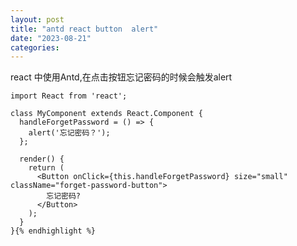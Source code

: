 ```yaml
---
layout: post
title: "antd react button  alert"
date: "2023-08-21"
categories: 
---
```

<p>react 中使用Antd,在点击按钮忘记密码的时候会触发alert</p>

<pre>
<code>import React from &#39;react&#39;;

class MyComponent extends React.Component {
  handleForgetPassword = () =&gt; {
    alert(&#39;忘记密码？&#39;);
  };

  render() {
    return (
      &lt;Button onClick={this.handleForgetPassword} size=&quot;small&quot; className=&quot;forget-password-button&quot;&gt;
        忘记密码?
      &lt;/Button&gt;
    );
  }
}{% endhighlight %}

<p>&nbsp;</p>

<p>&nbsp;</p>

<p>&nbsp;</p>

<p>&nbsp;</p>

<p>&nbsp;</p>

